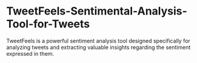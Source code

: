 # TweetFeels-Sentimental-Analysis-Tool-for-Tweets
TweetFeels is a powerful sentiment analysis tool designed specifically for analyzing tweets and extracting valuable insights regarding the sentiment expressed in them. 
